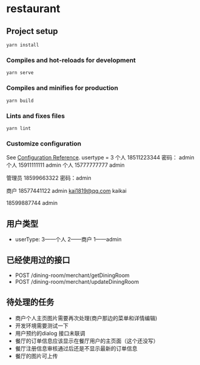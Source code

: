 # restaurant

## Project setup
```
yarn install
```

### Compiles and hot-reloads for development
```
yarn serve
```

### Compiles and minifies for production
```
yarn build
```

### Lints and fixes files
```
yarn lint
```

### Customize configuration
See [Configuration Reference](https://cli.vuejs.org/config/).
usertype = 3
个人   18511223344    密码： admin
个人 15911111111 admin 
个人 15777777777 admin

管理员   18599663322   密码：admin 

商户  18577441122    admin
kai1819@qq.com  kaikai

18599887744    admin

## 用户类型

* userType: 3——个人     2——商户   1——admin

## 已经使用过的接口

* POST /dining-room/merchant/getDiningRoom
* POST /dining-room/merchant/updateDiningRoom

## 待处理的任务

* 商户个人主页图片需要再次处理(商户那边的菜单和详情编辑)
* 开发环境需要测试一下
* 用户预约的dialog 接口未联调
* 餐厅的订单信息应该显示在餐厅用户的主页面（这个还没写）
* 餐厅注册信息审核通过后还是不显示最新的订单信息
* 餐厅的图片可上传